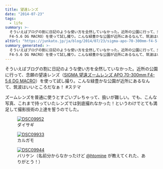 ```yaml
---
title: 望遠レンズ
date: "2014-07-23"
tags:
  - life
summary: >-
  そういえばブログの割に日記のような使い方を全然していなかった。近所の公園に行って、念願の望遠レンズ（SIGMA 望遠ズームレンズ APO 70-300mm
  F4-5.6 DG MACRO）を使って試し撮り。こんな緑豊かな公園が近所にあるなんて、筑波はいいところだなぁ！
altUrl: "https://junkato.jp/ja/blog/2014/07/23/sigma-apo-70-300mm-f4-5-6-dg-macro/"
summary_generated: >-
  そういえばブログの割に日記のような使い方を全然していなかった。近所の公園に行って、念願の望遠レンズ（SIGMA 望遠ズームレンズ APO 70-300mm
  F4-5.6 DG MACRO）を使って試し撮り。こんな緑豊かな公園が近所にあるなんて、筑波はいいところだなぁ！ #ス...
---
```


そういえばブログの割に日記のような使い方を全然していなかった。近所の公園に行って、念願の望遠レンズ（[SIGMA 望遠ズームレンズ APO 70-300mm F4-5.6 DG MACRO](http://www.amazon.co.jp/gp/product/B000ALLMI8/ref=as_li_ss_tl?ie=UTF8&camp=247&creative=7399&creativeASIN=B000ALLMI8&linkCode=as2&tag=dmjp07-22)）を使って試し撮り。こんな緑豊かな公園が近所にあるなんて、筑波はいいところだなぁ！ #ステマ

ズームレンズを普通に使うとすごいブレちゃって、扱いが難しい。でも、こんな写真、これまで持っていたレンズでは到底撮れなかった！というわけでとても満足して撮影技術の上達を誓うのでした。

<figure>
  <a href="/images/DSC09952.jpg"><img src="/images/DSC09952-1024x680.jpg" alt="DSC09952" /></a>
  <figcaption>ダイサギ</figcaption>
</figure>

<figure>
  <a href="/images/DSC09933.jpg"><img src="/images/DSC09933-1024x680.jpg" alt="DSC09933" /></a>
  <figcaption>カルガモ</figcaption>
</figure>

<figure>
  <a href="/images/DSC09944.jpg"><img src="/images/DSC09944-1024x680.jpg" alt="DSC09944" /></a>
  <figcaption>バリケン（名前分からなかったけど <a href="https://twitter.com/htomine">@htomine</a> が教えてくれた、ありがとう！）</figcaption>
</figure>
